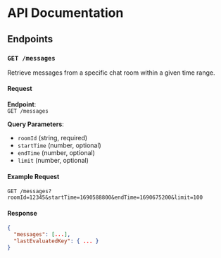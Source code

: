 # API Documentation

## Endpoints

### `GET /messages`

Retrieve messages from a specific chat room within a given time range.

#### Request

**Endpoint**:  
`GET /messages`

**Query Parameters**:

-   `roomId` (string, required)
-   `startTime` (number, optional)
-   `endTime` (number, optional)
-   `limit` (number, optional)

#### Example Request

```http
GET /messages?roomId=12345&startTime=1690588800&endTime=1690675200&limit=100
```

#### Response

```json
{
  "messages": [...],
  "lastEvaluatedKey": { ... }
}
```
